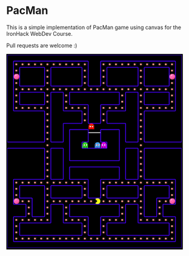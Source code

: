 PacMan
======

This is a simple implementation of PacMan game using canvas for the IronHack WebDev Course.

Pull requests are welcome :)

![image of Pacman's map](/assets/maps/original.png)
